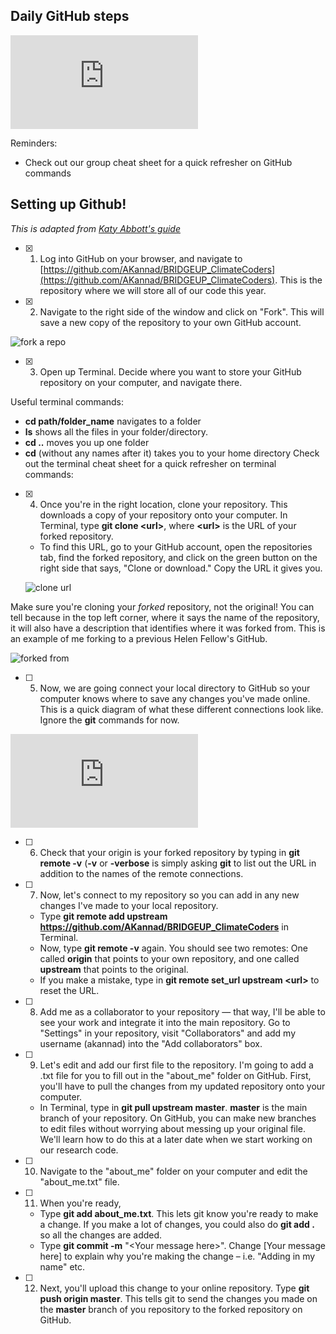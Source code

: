 ## Daily GitHub steps

![Daily steps](https://github.com/AKannad/BRIDGEUP_ClimateCoders/blob/master/guides/GitHub_daily.pdf)

Reminders:
* Check out our group cheat sheet for a quick refresher on GitHub commands


## Setting up Github!

*This is adapted from [Katy Abbott's guide](https://github.com/amnh/BridgeUP-STEM-Oceans-Six/blob/master/git-instructions.md)*

- [x] 1. Log into GitHub on your browser, and navigate to [https://github.com/AKannad/BRIDGEUP_ClimateCoders](https://github.com/AKannad/BRIDGEUP_ClimateCoders). This is the repository where we will store all of our code this year.

- [x] 2. Navigate to the right side of the window and click on &quot;Fork&quot;. This will save a new copy of the repository to your own GitHub account.

![fork a repo](https://github.com/amnh/BridgeUP-STEM-Oceans-Six/blob/master/photos/fork.png)

- [x] 3. Open up Terminal. Decide where you want to store your GitHub repository on your computer, and navigate there. 

Useful terminal commands:
   * **cd path/folder_name** navigates to a folder
   * **ls** shows all the files in your folder/directory.
   * **cd ..** moves you up one folder
   * **cd** (without any names after it) takes you to your home directory
Check out the terminal cheat sheet for a quick refresher on terminal commands: 
 
 - [x] 4. Once you're in the right location, clone your repository. This downloads a copy of your repository onto your computer. 
 In Terminal, type **git clone \<url\>**, where **\<url\>** is the URL of your forked repository.
    * To find this URL, go to your GitHub account, open the repositories tab, find the forked repository, and click on the green button on the right side that says, \"Clone or download.\" Copy the URL it gives you.
    
    ![clone url](https://github.com/AKannad/BRIDGEUP_ClimateCoders/blob/master/misc/GitHub_guide_1.png)
    
  Make sure you're cloning your _forked_ repository, not the original! You can tell because in the top left corner, where it says the name of the repository, it will also have a description that identifies where it was forked from. This is an example of me forking to a previous Helen Fellow's GitHub. 

  ![forked from](https://github.com/AKannad/BRIDGEUP_ClimateCoders/blob/master/misc/GitHub_guide_2.png)
  
  - [ ] 5. Now, we are going connect your local directory to GitHub so your computer knows where to save any changes you've made online. This is a quick diagram of what these different connections look like. Ignore the **git** commands for now.
  
  ![GitHub connections](https://github.com/AKannad/BRIDGEUP_ClimateCoders/blob/master/guides/GitHub_daily.pdf)
  
  - [ ] 6. Check that your origin is your forked repository by typing in **git remote -v** (**-v** or **-verbose** is simply asking **git** to list out the URL in addition to the names of the remote connections. 
  
  - [ ] 7. Now, let's connect to my repository so you can add in any new changes I've made to your local repository. 
    * Type **git remote add upstream** **https://github.com/AKannad/BRIDGEUP_ClimateCoders** in Terminal.
    * Now, type **git remote -v** again. You should see two remotes: One called **origin** that points to your own repository, and one called **upstream** that points to the original.
    * If you make a mistake, type in **git remote set_url upstream \<url\>** to reset the URL.

- [ ] 8. Add me as a collaborator to your repository — that way, I'll be able to see your work and integrate it into the main repository. Go to "Settings" in your repository, visit "Collaborators" and add my username (akannad) into the "Add collaborators" box. 

- [ ] 9. Let's edit and add our first file to the repository. I'm going to add a .txt file for you to fill out in the "about_me" folder on GitHub. First, you'll have to pull the changes from my updated repository onto your computer. 
    * In Terminal, type in **git pull upstream master**. **master** is the main branch of your repository. On GitHub, you can make new branches to edit files without worrying about messing up your original file. We'll learn how to do this at a later date when we start working on our research code. 

- [ ] 10. Navigate to the "about_me" folder on your computer and edit the "about_me.txt" file.

- [ ] 11. When you're ready, 
    * Type **git add about_me.txt**. This lets git know you're ready to make a change. If you make a lot of changes, you could also do **git add .** so all the changes are added.
    * Type **git commit -m** \"\<Your message here\>\". Change \[Your message here\] to explain why you&#39;re making the change – i.e. &quot;Adding in my name&quot; etc.
    
- [ ] 12. Next, you&#39;ll upload this change to your online repository. Type **git push origin master**. This tells git to send the changes you made on the **master** branch of you repository to the forked repository on GitHub.

